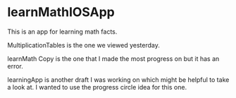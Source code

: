 # learnMathIOSApp
This is an app for learning math facts.

MultiplicationTables is the one we viewed yesterday.

learnMath Copy is the one that I made the most progress on but it has an error.

learningApp is another draft I was working on which might be helpful to take a look at. I wanted to use the progress circle idea for this one. 
